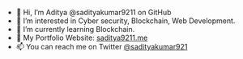 - 👋 Hi, I’m Aditya @sadityakumar9211 on GitHub
- 👀 I’m interested in Cyber security, Blockchain, Web Development.
- 🌱 I’m currently learning Blockchain.
- 💼 My Portfolio Website: [saditya9211.me](https://saditya9211.me) 
- 📫 You can reach me on Twitter [@sadityakumar921](https://twitter.com/sadityakumar921)

<!---
sadityakumar9211/sadityakumar9211 is a ✨ special ✨ repository because its `README.md` (this file) appears on your GitHub profile.
You can click the Preview link to take a look at your changes.
--->
